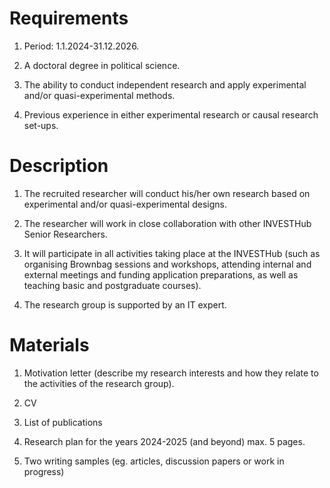 # Requirements

1. Period: 1.1.2024-31.12.2026.

2. A doctoral degree in political science. 

3. The ability to conduct independent research and apply experimental and/or quasi-experimental methods.

4. Previous experience in either experimental research or causal research set-ups.

# Description

1. The recruited researcher will conduct his/her own research based on experimental and/or quasi-experimental designs. 

2. The researcher will work in close collaboration with other INVESTHub Senior Researchers.

3. It will participate in all activities taking place at the INVESTHub (such as organising Brownbag sessions and workshops, attending internal and external meetings and funding application preparations, as well as teaching basic and postgraduate courses).

4. The research group is supported by an IT expert.

# Materials

1. Motivation letter (describe my research interests and how they relate to the activities of the research group).

2. CV

3. List of publications

4. Research plan for the years 2024-2025 (and beyond) max. 5 pages.

5. Two writing samples (eg. articles, discussion papers or work in progress)
